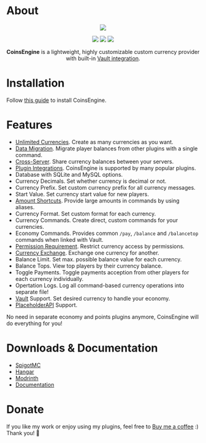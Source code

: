 # About
<div align="center">
  <img src="https://i.imgur.com/l25IJgi.png">
  
  <a href="https://discord.gg/EwNFGsnGaW"><img src="https://i.imgur.com/oJLlroF.png"></a>
  <a href="https://ko-fi.com/nightexpress"><img src="https://i.imgur.com/fxoe3Xr.png"></a>
  <a href="https://nightexpressdev.com/coinsengine/"><img src="https://i.imgur.com/gCaEmxj.png"></a>

**CoinsEngine** is a lightweight, highly customizable custom currency provider with built-in [Vault integration](https://nightexpressdev.com/coinsengine/hooks/vault/).
</div>

# Installation
Follow [this guide](https://nightexpressdev.com/coinsengine/start/) to install CoinsEngine.

# Features
- [Unlimited Currencies](https://nightexpressdev.com/coinsengine/configuration/currencies/). Create as many currencies as you want.
- [Data Migration](https://nightexpressdev.com/coinsengine/migration/). Migrate player balances from other plugins with a single command.
- [Cross-Server](https://nightexpressdev.com/coinsengine/configuration/cross-server/). Share currency balances between your servers.
- [Plugin Integrations](https://nightexpressdev.com/coinsengine/hooks/plugins/). CoinsEngine is supported by many popular plugins.
- Database with SQLite and MySQL options.
- Currency Decimals. Set whether currency is decimal or not.
- Currency Prefix. Set custom currency prefix for all currency messages.
- Start Value. Set currency start value for new players.
- [Amount Shortcuts](https://nightexpressdev.com/nightcore/configuration/number-formation/#number-shortcuts). Provide large amounts in commands by using aliases.
- Currency Format. Set custom format for each currency.
- Currency Commands. Create direct, custom commands for your currencies.
- Economy Commands. Provides common `/pay`, `/balance` and `/balancetop` commands when linked with Vault.
- [Permission Requirement](https://nightexpressdev.com/coinsengine/permissions/). Restrict currency access by permissions.
- [Currency Exchange](https://nightexpressdev.com/coinsengine/configuration/exchange/). Exchange one currency for another.
- Balance Limit. Set max. possible balance value for each currency.
- Balance Tops. View top players by their currency balance.
- Toggle Payments. Toggle payments acception from other players for each currency individually.
- Opertation Logs. Log all command-based currency operations into separate file!
- [Vault](https://nightexpressdev.com/coinsengine/hooks/vault/) Support. Set desired currency to handle your economy.
- [PlaceholderAPI](https://nightexpressdev.com/coinsengine/hooks/placeholder_api/) Support.


No need in separate economy and points plugins anymore, CoinsEngine will do everything for you!

# Downloads & Documentation
- [SpigotMC](https://spigotmc.org/resources/84121/)
- [Hangar](https://hangar.papermc.io/NightExpress/CoinsEngine)
- [Modrinth](https://modrinth.com/plugin/coinsengine)
- [Documentation](https://nightexpressdev.com/coinsengine/)

# Donate
If you like my work or enjoy using my plugins, feel free to [Buy me a coffee](https://ko-fi.com/nightexpress) :) Thank you! 🧡

